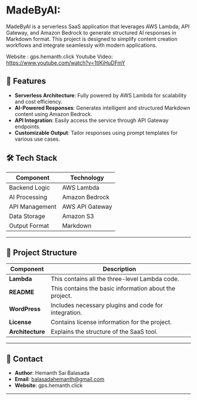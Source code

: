 # MadeByAI: 

MadeByAI is a serverless SaaS application that leverages AWS Lambda, API Gateway, and Amazon Bedrock to generate structured AI responses in Markdown format. This project is designed to simplify content creation workflows and integrate seamlessly with modern applications.

Website : gps.hemanth.click
Youtube Video: https://www.youtube.com/watch?v=1tlKiHuDFmY 

## 🚀 Features

- **Serverless Architecture**: Fully powered by AWS Lambda for scalability and cost efficiency.
- **AI-Powered Responses**: Generates intelligent and structured Markdown content using Amazon Bedrock.
- **API Integration**: Easily access the service through API Gateway endpoints.
- **Customizable Output**: Tailor responses using prompt templates for various use cases.

## 🛠️ Tech Stack

| Component          | Technology                    |
|---------------------|-------------------------------|
| Backend Logic       | AWS Lambda                   |
| AI Processing       | Amazon Bedrock               |
| API Management      | AWS API Gateway              |
| Data Storage        | Amazon S3                    |
| Output Format       | Markdown                     |

---

## 📂 Project Structure

| **Component**       | **Description**                                |
|---------------------|-----------------------------------------------|
| **Lambda**          | This contains all the three-level Lambda code. |
| **README**          | This contains the basic information about the project. |
| **WordPress**       | Includes necessary plugins and code for integration. |
| **License**         | Contains license information for the project. |
| **Architecture**    | Explains the structure of the SaaS tool.       |



---

## 💬 Contact

- **Author**: Hemanth Sai Balasada
- **Email**: balasadahemanth@gmail.com
- **Website**: gps.hemanth.click

---


